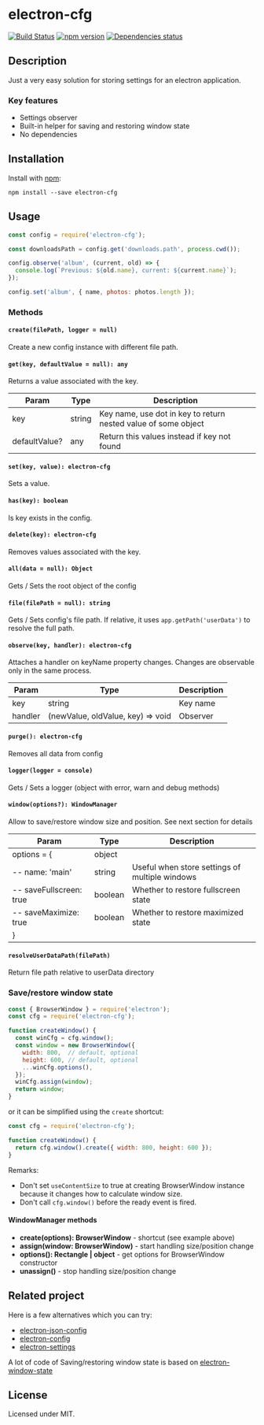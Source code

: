 # electron-cfg
[![Build Status](https://travis-ci.org/megahertz/electron-cfg.svg?branch=master)](https://travis-ci.org/megahertz/electron-cfg)
[![npm version](https://badge.fury.io/js/electron-cfg.svg)](https://badge.fury.io/js/electron-cfg)
[![Dependencies status](https://david-dm.org/megahertz/electron-cfg/status.svg)](https://david-dm.org/megahertz/electron-cfg)

## Description

Just a very easy solution for storing settings for an electron
application.

### Key features

 - Settings observer
 - Built-in helper for saving and restoring window state
 - No dependencies

## Installation

Install with [npm](https://npmjs.org/package/electron-cfg):

    npm install --save electron-cfg

## Usage

```js
const config = require('electron-cfg');

const downloadsPath = config.get('downloads.path', process.cwd());

config.observe('album', (current, old) => {
  console.log(`Previous: ${old.name}, current: ${current.name}`);
});

config.set('album', { name, photos: photos.length });
```

### Methods

#### `create(filePath, logger = null)`
Create a new config instance with different file path.

#### `get(key, defaultValue = null): any`

Returns a value associated with the key.

Param         | Type   | Description
--------------|--------|------------
key           | string | Key name, use dot in key to return nested value of some object
defaultValue? | any    | Return this values instead if key not found

#### `set(key, value): electron-cfg`

Sets a value.

#### `has(key): boolean`

Is key exists in the config.

#### `delete(key): electron-cfg`

Removes values associated with the key.

#### `all(data = null): Object`

Gets / Sets the root object of the config

#### `file(filePath = null): string`

Gets / Sets config's file path. If relative, it uses `app.getPath('userData')`
to resolve the full path.

#### `observe(key, handler): electron-cfg`
Attaches a handler on keyName property changes. Changes are observable
only in the same process.

Param         | Type                              | Description
--------------|-----------------------------------|------------
key           | string                            | Key name
handler       | (newValue, oldValue, key) => void | Observer

#### `purge(): electron-cfg`

Removes all data from config

#### `logger(logger = console)`

Gets / Sets a logger (object with error, warn and debug methods)

#### `window(options?): WindowManager`

Allow to save/restore window size and position. See next section for details

 Param                    | Type             | Description
--------------------------|------------------|------------
 options = {              | object           | 
 -- name: 'main'          | string           | Useful when store settings of multiple windows
 -- saveFullscreen: true  | boolean          | Whether to restore fullscreen state
 -- saveMaximize: true    | boolean          | Whether to restore maximized state
 }                        |                  |

#### `resolveUserDataPath(filePath)`

Return file path relative to userData directory

### Save/restore window state

```js
const { BrowserWindow } = require('electron');
const cfg = require('electron-cfg');

function createWindow() {
  const winCfg = cfg.window();
  const window = new BrowserWindow({
    width: 800,  // default, optional
    height: 600, // default, optional
    ...winCfg.options(),
  });
  winCfg.assign(window);
  return window;
}
```

or it can be simplified using the `create` shortcut:

```js
const cfg = require('electron-cfg');

function createWindow() {
  return cfg.window().create({ width: 800, height: 600 });
}
```

Remarks:
 - Don't set `useContentSize` to true at creating BrowserWindow instance because
   it changes how to calculate window size.
 - Don't call `cfg.window()` before the ready event is fired.
 
#### WindowManager methods
  - **create(options): BrowserWindow** - shortcut (see example above)
  - **assign(window: BrowserWindow)** - start handling size/position change
  - **options(): Rectangle | object** - get options for BrowserWindow
    constructor
  - **unassign()** - stop handling size/position change

## Related project

Here is a few alternatives which you can try:
 - [electron-json-config](https://github.com/de-luca/electron-json-config)
 - [electron-config](https://github.com/sindresorhus/electron-config)
 - [electron-settings](https://github.com/nathanbuchar/electron-settings)

A lot of code of Saving/restoring window state is based on
[electron-window-state](https://github.com/mawie81/electron-window-state)

## License

Licensed under MIT.
